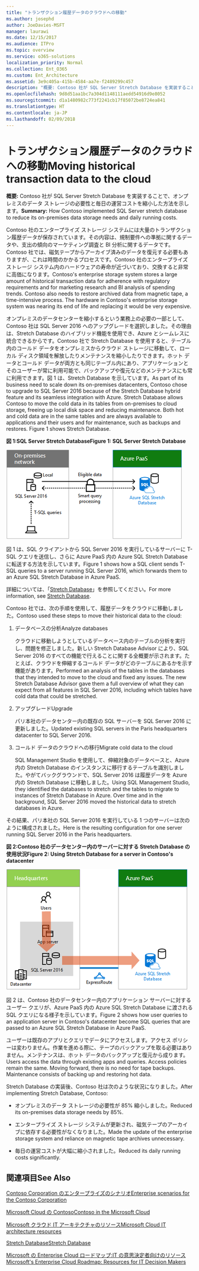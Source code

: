 ```yaml
---
title: "トランザクション履歴データのクラウドへの移動"
ms.author: josephd
author: JoeDavies-MSFT
manager: laurawi
ms.date: 12/15/2017
ms.audience: ITPro
ms.topic: overview
ms.service: o365-solutions
localization_priority: Normal
ms.collection: Ent_O365
ms.custom: Ent_Architecture
ms.assetid: 3e9c405a-415b-4584-aa7e-f2489299c457
description: "概要: Contoso 社が SQL Server Stretch Database を実装することで、オンプレミスのデータ ストレージの必要性と毎日の運営コストを縮小した方法を示します。"
ms.openlocfilehash: 9d8d51aa1bc7a304d1148111aedd54916d9e8052
ms.sourcegitcommit: d1a1480982c773f2241cb17f85072be8724ea841
ms.translationtype: HT
ms.contentlocale: ja-JP
ms.lasthandoff: 02/09/2018
---
```

# <a name="moving-historical-transaction-data-to-the-cloud"></a><span data-ttu-id="2713e-103">トランザクション履歴データのクラウドへの移動</span><span class="sxs-lookup"><span data-stu-id="2713e-103">Moving historical transaction data to the cloud</span></span>

 <span data-ttu-id="2713e-104">**概要:** Contoso 社が SQL Server Stretch Database を実装することで、オンプレミスのデータ ストレージの必要性と毎日の運営コストを縮小した方法を示します。</span><span class="sxs-lookup"><span data-stu-id="2713e-104">**Summary:** How Contoso implemented SQL Server stretch database to reduce its on-premises data storage needs and daily running costs.</span></span>
  
<span data-ttu-id="2713e-p101">Contoso 社のエンタープライズ ストレージ システムには大量のトランザクション履歴データが保存されています。その内容は、規制要件への準拠に関するデータや、支出の傾向のマーケティング調査と BI 分析に関するデータです。Contoso 社では、磁気テープからアーカイブ済みのデータを復元する必要もありますが、これは時間のかかるプロセスです。Contoso 社のエンタープライズ ストレージ システム内のハードウェアの寿命が近づいており、交換すると非常に高価になります。</span><span class="sxs-lookup"><span data-stu-id="2713e-p101">Contoso's enterprise storage system stores a large amount of historical transaction data for adherence with regulatory requirements and for marketing research and BI analysis of spending trends. Contoso also needs to restore archived data from magnetic tape, a time-intensive process. The hardware in Contoso's enterprise storage system was nearing its end of life and replacing it would be very expensive.</span></span> 
  
<span data-ttu-id="2713e-p102">オンプレミスのデータセンターを縮小するという業務上の必要の一部として、Contoso 社は SQL Server 2016 へのアップグレードを選択しました。その理由は、Stretch Database のハイブリッド機能を使用でき、Azure とシームレスに統合できるからです。Contoso 社で Stretch Database を使用すると、テーブル内のコールド データをオンプレミスからクラウド ストレージに移動して、ローカル ディスク領域を解放したりメンテナンスを縮小したりできます。ホット データとコールド データが両方とも同じテーブル内にあり、アプリケーションとそのユーザーが常に利用可能で、バックアップや復元などのメンテナンスにも常に利用できます。図 1 は、Stretch Database を示しています。</span><span class="sxs-lookup"><span data-stu-id="2713e-p102">As part of its business need to scale down its on-premises datacenters, Contoso chose to upgrade to SQL Server 2016 because of the Stretch Database hybrid feature and its seamless integration with Azure. Stretch Database allows Contoso to move the cold data in its tables from on-premises to cloud storage, freeing up local disk space and reducing maintenance. Both hot and cold data are in the same tables and are always available to applications and their users and for maintenance, such as backups and restores. Figure 1 shows Stretch Database.</span></span>
  
<span data-ttu-id="2713e-112">**図 1:SQL Server Stretch Database**</span><span class="sxs-lookup"><span data-stu-id="2713e-112">**Figure 1: SQL Server Stretch Database**</span></span>

![ハイブリッド データ ソリューションとしての SQL Server Stretch Database](images/Contoso_Poster/StretchDB01.png)
  
<span data-ttu-id="2713e-114">図 1 は、SQL クライアントから SQL Server 2016 を実行しているサーバーに T-SQL クエリを送信し、さらに Azure PaaS 内の Azure SQL Stretch Database に転送する方法を示しています。</span><span class="sxs-lookup"><span data-stu-id="2713e-114">Figure 1 shows how a SQL client sends T-SQL queries to a server running SQL Server 2016, which forwards them to an Azure SQL Stretch Database in Azure PaaS.</span></span>
  
<span data-ttu-id="2713e-115">詳細については、「[Stretch Database](https://msdn.microsoft.com/library/dn935011.aspx)」を参照してください。</span><span class="sxs-lookup"><span data-stu-id="2713e-115">For more information, see [Stretch Database](https://msdn.microsoft.com/library/dn935011.aspx).</span></span>
  
<span data-ttu-id="2713e-116">Contoso 社では、次の手順を使用して、履歴データをクラウドに移動しました。</span><span class="sxs-lookup"><span data-stu-id="2713e-116">Contoso used these steps to move their historical data to the cloud:</span></span>
  
1. <span data-ttu-id="2713e-117">データベースの分析</span><span class="sxs-lookup"><span data-stu-id="2713e-117">Analyze databases</span></span>
    
    <span data-ttu-id="2713e-p103">クラウドに移動しようとしているデータベース内のテーブルの分析を実行し、問題を修正しました。新しい Stretch Database Advisor により、SQL Server 2016 のすべての機能で行えることに関する全概要が示されます。たとえば、クラウドを伸縮するコールド データがどのテーブルにあるかを示す機能があります。</span><span class="sxs-lookup"><span data-stu-id="2713e-p103">Performed an analysis of the tables in the databases that they intended to move to the cloud and fixed any issues. The new Stretch Database Advisor gave them a full overview of what they can expect from all features in SQL Server 2016, including which tables have cold data that could be stretched.</span></span>
    
2. <span data-ttu-id="2713e-120">アップグレード</span><span class="sxs-lookup"><span data-stu-id="2713e-120">Upgrade</span></span>
    
    <span data-ttu-id="2713e-121">パリ本社のデータセンター内の既存の SQL サーバーを SQL Server 2016 に更新しました。</span><span class="sxs-lookup"><span data-stu-id="2713e-121">Updated existing SQL servers in the Paris headquarters datacenter to SQL Server 2016.</span></span>
    
3. <span data-ttu-id="2713e-122">コールド データのクラウドへの移行</span><span class="sxs-lookup"><span data-stu-id="2713e-122">Migrate cold data to the cloud</span></span>
    
    <span data-ttu-id="2713e-p104">SQL Management Studio を使用して、伸縮対象のデータベースと、Azure 内の Stretch Database のインスタンスに移行するテーブルを識別しました。やがてバックグラウンドで、SQL Server 2016 は履歴データを Azure 内の Stretch Database に移動しました。</span><span class="sxs-lookup"><span data-stu-id="2713e-p104">Using SQL Management Studio, they identified the databases to stretch and the tables to migrate to instances of Stretch Database in Azure. Over time and in the background, SQL Server 2016 moved the historical data to stretch databases in Azure.</span></span>
    
<span data-ttu-id="2713e-125">その結果、パリ本社の SQL Server 2016 を実行している 1 つのサーバーは次のように構成されました。</span><span class="sxs-lookup"><span data-stu-id="2713e-125">Here is the resulting configuration for one server running SQL Server 2016 in the Paris headquarters.</span></span>
  
<span data-ttu-id="2713e-126">**図 2:Contoso 社のデータセンター内のサーバーに対する Stretch Database の使用状況**</span><span class="sxs-lookup"><span data-stu-id="2713e-126">**Figure 2: Using Stretch Database for a server in Contoso's datacenter**</span></span>

![SQL Server を実行している 1 台のコンピューター向け Contoso 社の構成 SQL Server Stretch Database](images/Contoso_Poster/StretchDB02.png)

  
<span data-ttu-id="2713e-128">図 2 は、Contoso 社のデータセンター内のアプリケーション サーバーに対するユーザー クエリが、Azure PaaS 内の Azure SQL Stretch Database に渡される SQL クエリになる様子を示しています。</span><span class="sxs-lookup"><span data-stu-id="2713e-128">Figure 2 shows how user queries to an application server in Contoso's datacenter become SQL queries that are passed to an Azure SQL Stretch Database in Azure PaaS.</span></span>
  
<span data-ttu-id="2713e-p105">ユーザーは既存のアプリとクエリでデータにアクセスします。アクセス ポリシーは変わりません。作業を進める際に、テープのバックアップを取る必要はありません。メンテナンスは、ホット データのバックアップと復元から成ります。</span><span class="sxs-lookup"><span data-stu-id="2713e-p105">Users access the data through existing apps and queries. Access policies remain the same. Moving forward, there is no need for tape backups. Maintenance consists of backing up and restoring hot data.</span></span>
  
<span data-ttu-id="2713e-133">Stretch Database の実装後、Contoso 社は次のような状況になりました。</span><span class="sxs-lookup"><span data-stu-id="2713e-133">After implementing Stretch Database, Contoso:</span></span>
  
- <span data-ttu-id="2713e-134">オンプレミスのデータ ストレージの必要性が 85% 縮小しました。</span><span class="sxs-lookup"><span data-stu-id="2713e-134">Reduced its on-premises data storage needs by 85%.</span></span>
    
- <span data-ttu-id="2713e-135">エンタープライズ ストレージ システムが更新され、磁気テープのアーカイブに依存する必要性がなくなりました。</span><span class="sxs-lookup"><span data-stu-id="2713e-135">Made the update of the enterprise storage system and reliance on magnetic tape archives unnecessary.</span></span>
    
- <span data-ttu-id="2713e-136">毎日の運営コストが大幅に縮小されました。</span><span class="sxs-lookup"><span data-stu-id="2713e-136">Reduced its daily running costs significantly.</span></span>
    
## <a name="see-also"></a><span data-ttu-id="2713e-137">関連項目</span><span class="sxs-lookup"><span data-stu-id="2713e-137">See Also</span></span>

[<span data-ttu-id="2713e-138">Contoso Corporation のエンタープライズのシナリオ</span><span class="sxs-lookup"><span data-stu-id="2713e-138">Enterprise scenarios for the Contoso Corporation</span></span>](enterprise-scenarios-for-the-contoso-corporation.md)
  
[<span data-ttu-id="2713e-139">Microsoft Cloud の Contoso</span><span class="sxs-lookup"><span data-stu-id="2713e-139">Contoso in the Microsoft Cloud</span></span>](contoso-in-the-microsoft-cloud.md)
  
[<span data-ttu-id="2713e-140">Microsoft クラウド IT アーキテクチャのリソース</span><span class="sxs-lookup"><span data-stu-id="2713e-140">Microsoft Cloud IT architecture resources</span></span>](microsoft-cloud-it-architecture-resources.md)

[<span data-ttu-id="2713e-141">Stretch Database</span><span class="sxs-lookup"><span data-stu-id="2713e-141">Stretch Database</span></span>](https://msdn.microsoft.com/library/dn935011.aspx)
  
[<span data-ttu-id="2713e-142">Microsoft の Enterprise Cloud ロードマップ:IT の意思決定者向けのリソース</span><span class="sxs-lookup"><span data-stu-id="2713e-142">Microsoft's Enterprise Cloud Roadmap: Resources for IT Decision Makers</span></span>](https://sway.com/FJ2xsyWtkJc2taRD)




